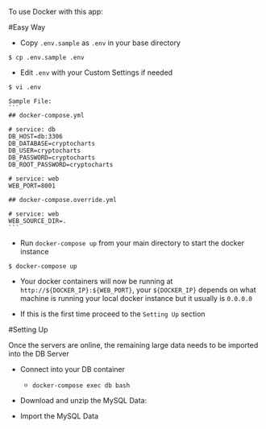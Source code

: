 To use Docker with this app:

#Easy Way

- Copy `.env.sample` as `.env` in your base directory

`$ cp .env.sample .env`

- Edit `.env` with your Custom Settings if needed

`$ vi .env`

	Sample File:
	```
	## docker-compose.yml

	# service: db
	DB_HOST=db:3306
	DB_DATABASE=cryptocharts
	DB_USER=cryptocharts
	DB_PASSWORD=cryptocharts
	DB_ROOT_PASSWORD=cryptocharts

	# service: web
	WEB_PORT=8001

	## docker-compose.override.yml

	# service: web
	WEB_SOURCE_DIR=.
	```

- Run `docker-compose up` from your main directory to start the docker instance

`$ docker-compose up`

- Your docker containers will now be running at `http://${DOCKER_IP}:${WEB_PORT}`, your `${DOCKER_IP}` depends on what machine is running your local docker instance but it usually is `0.0.0.0`

- If this is the first time proceed to the `Setting Up` section

#Setting Up

Once the servers are online, the remaining large data needs to be imported into the DB Server

- Connect into your DB container
  * `docker-compose exec db bash`

- Download and unzip the MySQL Data:

- Import the MySQL Data
